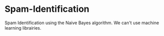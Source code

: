 # Spam-Identification
Spam Identification using the Naive Bayes algorithm.
We can't use machine learning librairies.
